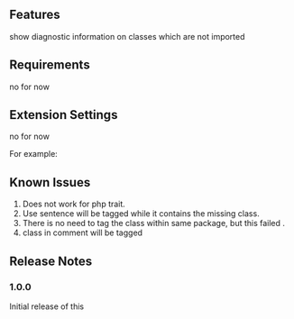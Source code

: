 ## Features

show diagnostic information on classes which are not imported

## Requirements

no for now

## Extension Settings

no for now

For example:

## Known Issues

1. Does not work for php trait.
2. Use sentence will be tagged while it contains the missing class.
3. There is no need to tag the class within same package, but this failed .
4. class in comment will be tagged 

## Release Notes


### 1.0.0

Initial release of this